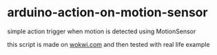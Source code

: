# arduino-action-on-motion-sensor
simple action trigger when motion is detected using MotionSensor  
  
this script is made on [wokwi.com](https://wokwi.com/) and then tested with real life example  
